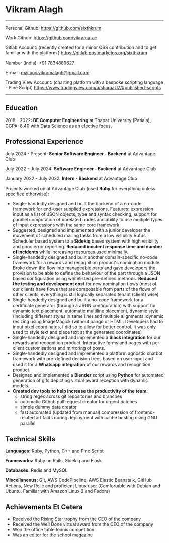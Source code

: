 Vikram Alagh
===========

-------------------     ----------------------------
Personal Github: https://github.com/sixthkrum

Work Github: https://github.com/vikrama-ac

Gitlab Account: (recently created for a minor OSS contribution and to get familiar with the platform ) https://gitlab.postmarketos.org/sixthkrum

Number (India): +91 7834889627

E-mail: mailbox.vikramalagh@gmail.com

Trading View Account: (charting platform with a bespoke scripting language - Pine Script) https://www.tradingview.com/u/sharaaU7/#published-scripts
-------------------     ----------------------------

Education
---------

2018 - 2022: **BE Computer Engineering** at Thapar University (Patiala), CGPA: 8.40 with Data Science as an elective focus.

Professional Experience
----------

July 2024 - Present: **Senior Software Engineer -  Backend** at Advantage Club

July 2022 - July 2024: **Software Engineer - Backend** at Advantage Club

January 2022 - July 2022: **Intern - Backend** at Advantage Club

Projects worked on at Advantage Club (used **Ruby** for everything unless specified otherwise):

- Single-handedly designed and built the backend of a no-code framework for end-user supplied expressions. Features: expression input as a list of JSON objects, type and syntax checking, support for parallel computation of unrelated nodes and ability to use multiple types of input expressions with the same core framework.
- Suggested, designed and implemented with a junior developer the movement of scheduled mailing tasks from a low visibility Rufus Scheduler based system to a **Sidekiq** based system with high visibility and good error reporting. **Reduced incident response time and number of incidents** while increasing resources used minimally.
- Single-handedly designed and built another domain-specific no-code framework for a rewards and recognition product's nomination module. Broke down the flow into manageable parts and gave developers the provision to be able to define the behaviour of the part through a JSON based configuration using whitelisted pre-defined methods. **Reduced the testing and development cost** for new nomination flows (most of our clients have flows that are composable from parts of the flows of other clients, everything is still logically separated tenant (client) wise)
- Single-handedly designed and built a no-code framework for a certificate generator (through a JSON configuration) with support for dynamic text placement, automatic multiline placement, dynamic style (including different styles in same line) and multiple alignments, dynamic resizing using ImageMagick (without pango or HTML. Developers had to input pixel coordinates, I did so to allow for better control. It was only used to style text and place text at the generated coordinates)
- Single-handedly designed and implemented a **Slack integration** for our rewards and recognition product. Interactive forms and pages with per-client customisations and mirroring of posts.
- Single-handedly designed and implemented a platform agnostic chatbot framework with pre-defined decision trees based on user input and used it for a **Whatsapp integration** of our rewards and recognition product.
- Designed and implemented a **Blender** script using **Python** for automated generation of gifs depicting virtual award reception with dynamic models.
- **Created dev tools to help increase the productivity of the team**:
    - string regex across git repositories and branches
    - automatic Github pull request creator for urgent patches
    - simple dummy data creator
    - fast automated (updated from manual) compression of frontend-related artifacts during deployment with cache busting using GNU parallel

Technical Skills
----------
**Languages:** Ruby, Python, C++ and Pine Script

**Frameworks:** Ruby on Rails, Sidekiq and Flask

**Databases:** Redis and MySQL

**Miscellaneous:** Git, AWS CodePipeline, AWS Elastic Beanstalk, GitHub Actions, New Relic and proficient Linux user (Comfortable with Debian and Ubuntu. Familiar with Amazon Linux 2 and Fedora)

Achievements Et Cetera
----------
- Received the Rising Star trophy from the CEO of the company
- Received the Well Done virtual award from the CEO of the company
- Won the office table tennis competition
- Was an editor for the school magazine